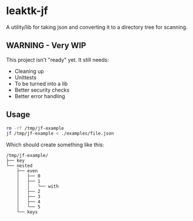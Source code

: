 # leaktk-jf

A utility/lib for taking json and converting it to a directory tree for scanning.

## WARNING - Very WIP

This project isn't "ready" yet. It still needs:

* Cleaning up
* Unittests
* To be turned into a lib
* Better security checks
* Better error handling


## Usage

```sh
rm -rf /tmp/jf-example
jf /tmp/jf-example < ./examples/file.json
```

Which should create something like this:

```
/tmp/jf-example/
├── key
└── nested
    ├── even
    │   ├── 0
    │   ├── 1
    │   │   └── with
    │   ├── 2
    │   ├── 3
    │   ├── 4
    │   └── 5
    └── keys
```
